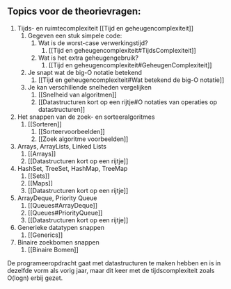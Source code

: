    

## Topics voor de theorievragen:
1. Tijds- en ruimtecomplexiteit [[Tijd en geheugencomplexiteit]]	
	1. Gegeven een stuk simpele code:
		1. Wat is de worst-case verwerkingstijd?
			1. [[Tijd en geheugencomplexiteit#TijdsComplexiteit]]	
		2. Wat is het extra geheugengebruik?
			1. [[Tijd en geheugencomplexiteit#GeheugenComplexiteit]]	
	2. Je snapt wat de big-O notatie betekend
		1. [[Tijd en geheugencomplexiteit#Wat betekend de big-O notatie]]	
	3. Je kan verschillende snelheden vergelijken
		1. [[Snelheid van algoritmen]]
		2. [[Datastructuren kort op een rijtje#O notaties van operaties op datastructuren]]
2. Het snappen van de zoek- en sorteeralgoritmes
	1. [[Sorteren]]
		1. [[Sorteervoorbeelden]]
		2. [[Zoek algoritme voorbeelden]]
3. Arrays, ArrayLists, Linked Lists
	1. [[Arrays]]
	2. [[Datastructuren kort op een rijtje]]
4. HashSet, TreeSet, HashMap, TreeMap
	1. [[Sets]]
	2. [[Maps]]
	3. [[Datastructuren kort op een rijtje]]
5. ArrayDeque, Priority Queue
	1. [[Queues#ArrayDeque]]
	2. [[Queues#PriorityQueue]]
	3. [[Datastructuren kort op een rijtje]]
6. Generieke datatypen snappen
	1. [[Generics]]
7. Binaire zoekbomen snappen
	1. [[Binaire Bomen]]

   
De programeeropdracht gaat met datastructuren te maken hebben en is in dezelfde vorm als vorig jaar, maar dit keer met de tijdscomplexiteit zoals O(log⁡n) erbij gezet.